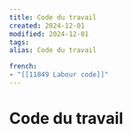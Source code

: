 ```yaml
---
title: Code du travail
created: 2024-12-01
modified: 2024-12-01
tags: 
alias: Code du travail

french:
- "[[11849 Labour code]]"
---
```

# Code du travail
